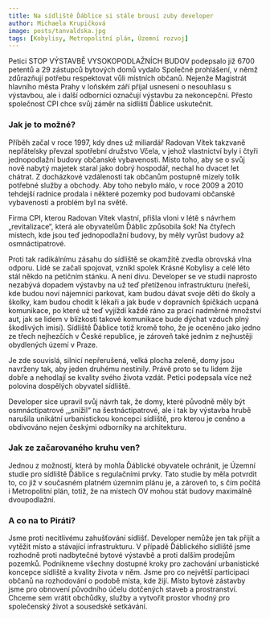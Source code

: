 ```yaml
---
title: Na sídliště Ďáblice si stále brousí zuby developer
author: Michaela Krupičková
image: posts/tanvaldska.jpg
tags: [Kobylisy, Metropolitní plán, Územní rozvoj]
---
```


Petici STOP VÝSTAVBĚ VYSOKOPODLAŽNÍCH BUDOV podepsalo již 6700 petentů a 29 zástupců bytových domů vydalo Společné prohlášení, v němž zdůrazňují potřebu respektovat vůli místních občanů. Nejenže Magistrát hlavního města Prahy  v loňském září přijal usnesení o nesouhlasu s výstavbou, ale i další odborníci označují výstavbu za nekoncepční. Přesto společnost CPI chce svůj záměr na sídlišti Ďáblice uskutečnit.

### Jak je to možné?

Příběh začal v roce 1997, kdy dnes už miliardář Radovan Vítek takzvaně nepřátelsky převzal spotřební družstvo Včela, v jehož vlastnictví byly i čtyři jednopodlažní budovy občanské vybavenosti. Místo toho, aby se o svůj nově nabytý majetek staral jako dobrý hospodář, nechal ho dvacet let chátrat. Z docházkové vzdálenosti tak občanům postupně mizely tolik potřebné služby a obchody. Aby toho nebylo málo, v roce 2009 a 2010 tehdejší radnice prodala i některé pozemky pod budovami občanské vybavenosti a problém byl na světě.

Firma CPI, kterou Radovan Vítek vlastní, přišla vloni v létě s návrhem „revitalizace“, která ale obyvatelům Ďáblic způsobila šok! Na čtyřech místech, kde jsou teď jednopodlažní budovy, by měly vyrůst budovy až osmnáctipatrové.

Proti tak radikálnímu zásahu do sídliště se okamžitě zvedla obrovská vlna odporu. Lidé se začali spojovat, vznikl spolek Krásné Kobylisy a celé léto stál někdo na petičním stánku. A není divu. Developer se ve studii naprosto nezabývá dopadem výstavby na už teď přetíženou infrastrukturu (neřeší, kde budou noví nájemníci parkovat, kam budou dávat svoje děti do školy a školky, kam budou chodit k lékaři a jak bude v dopravních špičkách ucpaná komunikace, po které už teď vyjíždí každé ráno za prací nadměrné množství aut, jak se lidem v blízkosti takové komunikace bude dýchat vzduch plný škodlivých imisí). Sídliště Ďáblice totiž kromě toho, že je oceněno jako jedno ze třech nejhezčích v České republice, je zároveň také jedním z nejhustěji obydlených území v Praze.

Je zde souvislá, silnicí nepřerušená, velká plocha zeleně, domy jsou navrženy tak, aby jeden druhému nestínily. Právě proto se tu lidem žije dobře a nehodlají se kvality svého života vzdát. Petici podepsala více než polovina dospělých obyvatel sídliště.

Developer sice upravil svůj návrh tak, že domy, které původně měly být osmnáctipatrové ,„snížil“ na šestnáctipatrové, ale i tak by výstavba hrubě narušila unikátní urbanistickou koncepci sídliště, pro kterou je ceněno a obdivováno nejen českými odborníky na architekturu.

### Jak ze začarovaného kruhu ven?

Jednou z možností, která by mohla Ďáblické obyvatele ochránit, je Územní studie pro sídliště Ďáblice s regulačními prvky. Tato studie by měla potvrdit to, co již v současném platném územním plánu je, a zároveň to, s čím počítá i Metropolitní plán, totiž, že na místech OV mohou stát budovy maximálně dvoupodlažní.

### A co na to Piráti?

Jsme proti necitlivému zahušťování sídlišť. Developer nemůže jen tak přijít a vytěžit místo a stávající infrastrukturu. V případě Ďáblického sídliště jsme rozhodně proti nadbytečné bytové výstavbě a proti dalším prodejům pozemků. Podnikneme všechny dostupné kroky pro zachování urbanistické koncepce sídliště a kvality života v něm. Jsme pro co největší participaci občanů na rozhodování o podobě místa, kde žijí. Místo bytové zástavby jsme pro obnovení původního účelu dotčených staveb a prostranství. Chceme sem vrátit obchůdky, služby a vytvořit prostor vhodný pro společenský život a sousedské setkávání.

